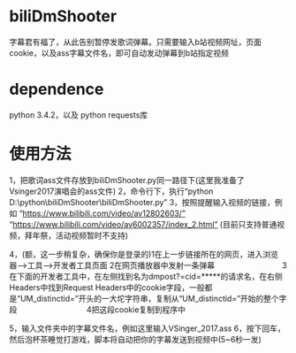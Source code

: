 # biliDmShooter
字幕君有福了，从此告别暂停发歌词弹幕。只需要输入b站视频网址，页面cookie，以及ass字幕文件名，即可自动发动弹幕到b站指定视频

# dependence
python 3.4.2，以及 python requests库

# 使用方法
1，把歌词ass文件存放到biliDmShooter.py同一路径下(这里我准备了Vsinger2017演唱会的ass文件)
2，命令行下，执行“python D:\python\biliDmShooter\biliDmShooter.py”
3，按照提醒输入视频的链接，例如
“https://www.bilibili.com/video/av12802603/”
“https://www.bilibili.com/video/av6002357/index_2.html”
(目前只支持普通视频，拜年祭，活动视频暂时不支持)

4，(额，这一步稍复杂，确保你是登录的)1在上一步链接所在的网页，进入浏览器-->工具-->开发者工具页面
                                2在网页播放器中发射一条弹幕
                                3在下面的开发者工具中，在左侧找到名为dmpost?=cid=*****的请求名，在右侧Headers中找到Request Headers中的cookie字段，一般都是“UM_distinctid=”开头的一大坨字符串，复制从“UM_distinctid=”开始的整个字段
                                4把这段cookie复制到程序中

5，输入文件夹中的字幕文件名，例如这里输入VSinger_2017.ass
6，按下回车，然后泡杯茶睡觉打游戏，脚本将自动把你的字幕发送到视频中(5~6秒一发)

 



